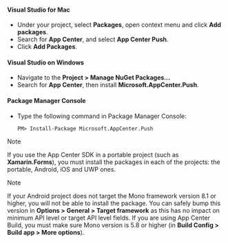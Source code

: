 #### Visual Studio for Mac

* Under your project, select **Packages**, open context menu and click **Add packages**.
* Search for **App Center**, and select **App Center Push**.
* Click **Add Packages**.

#### Visual Studio on Windows

* Navigate to the **Project > Manage NuGet Packages...**
* Search for **App Center**, then install **Microsoft.AppCenter.Push**.

#### Package Manager Console

* Type the following command in Package Manager Console:

    `PM> Install-Package Microsoft.AppCenter.Push`

> [!NOTE]
> If you use the App Center SDK in a portable project (such as **Xamarin.Forms**), you must install the packages
> in each of the projects: the portable, Android, iOS and UWP ones.

> [!NOTE]
> If your Android project does not target the Mono framework version 8.1 or higher, you will not be able to install the package.
> You can safely bump this version in **Options > General > Target framework** as this has no impact on minimum API level or target API level fields.
> If you are using App Center Build, you must make sure Mono version is 5.8 or higher (in **Build Config > Build app > More options**).
